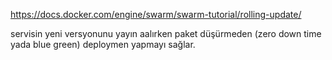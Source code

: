 https://docs.docker.com/engine/swarm/swarm-tutorial/rolling-update/


servisin yeni versyonunu yayın aalırken paket düşürmeden (zero down time yada blue green) deploymen yapmayı sağlar.

